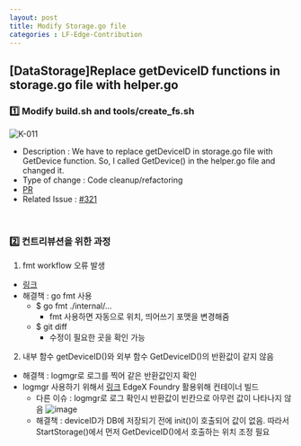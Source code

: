 ```yaml
---
layout: post
title: Modify Storage.go file
categories : LF-Edge-Contribution
---
```


<H2> [DataStorage]Replace getDeviceID functions in storage.go file with helper.go  </H2>

<h3>1️⃣ Modify build.sh and tools/create_fs.sh </h3>

![K-011](https://user-images.githubusercontent.com/54658745/144582098-a723d9fe-b32c-4ae0-b42c-6611a54ff5ce.png)

- Description : We have to replace getDeviceID in storage.go file with GetDevice function.
So, I called GetDevice() in the helper.go file and changed it.
- Type of change : Code cleanup/refactoring
- [PR](https://github.com/lf-edge/edge-home-orchestration-go/pull/410)
- Related Issue : [#321](https://github.com/lf-edge/edge-home-orchestration-go/issues/321)


<br>
<h3>2️⃣ 컨트리뷰션을 위한 과정 </h3>

1. fmt workflow 오류 발생
- [링크](https://github.com/lf-edge/edge-home-orchestration-go/issues/321)
- 해결책 : go fmt 사용
  - $ go fmt ./internal/... 
    - fmt 사용하면 자동으로 위치, 띄어쓰기 포맷을 변경해줌
  - $ git diff 
    - 수정이 필요한 곳을 확인 가능
    
2. 내부 함수 getDeviceID()와 외부 함수 GetDeviceID()의 반환값이 같지 않음
- 해결책 : logmgr로 로그를 찍어 같은 반환값인지 확인
- logmgr 사용하기 위해서 [링크](https://github.com/lf-edge/edge-home-orchestration-go/blob/master/docs/datastorage.md#43-run-edge-orchestration) EdgeX Foundry 활용위해 컨테이너 빌드
  - 다른 이슈 : logmgr로 로그 확인시 반환값이 빈칸으로 아무런 값이 나타나지 않음
  ![image](https://user-images.githubusercontent.com/54658745/144582962-5da7dc77-5f45-435e-9b9b-5df5d8eec54e.png)  
  - 해결책 : deviceID가 DB에 저장되기 전에 init()이 호출되어 값이 없음. 따라서 StartStorage()에서 먼저 GetDeviceID()에서 호출하는 위치 조정 필요


